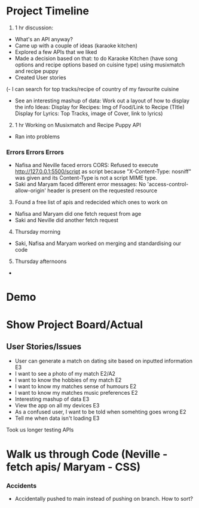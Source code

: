 # Project Timeline 

1.  1 hr discussion:
- What's an API anyway?
- Came up with a couple of ideas (karaoke kitchen) 
- Explored a few APIs that we liked
- Made a decision based on that: to do Karaoke Kitchen (have song options and recipe options based on cuisine type) using musixmatch and recipe puppy
- Created User stories

(- I can search for top tracks/recipe of country of my favourite cuisine
- See an interesting mashup of data: Work out a layout of how to display the info
Ideas: Display for Recipes: Img of Food/Link to Recipe (TItle)
Display for Lyrics: Top Tracks, image of Cover, link to lyrics)

2. 1 hr Working on Musixmatch and Recipe Puppy API
- Ran into problems 
### Errors Errors Errors 
- Nafisa and Neville faced errors CORS: Refused to execute http://127.0.0.1:5500/script as script because "X-Content-Type: nosniff" was given and its Content-Type is not a script MIME type.
- Saki and Maryam faced different error messages: No 'access-control-allow-origin' header is present on the requested resource

3. Found a free list of apis and redecided which ones to work on
- Nafisa and Maryam did one fetch request from age
- Saki and Neville did another fetch request 

4. Thursday morning
- Saki, Nafisa and Maryam worked on merging and standardising our code

5. Thursday afternoons
-

# Demo


# Show Project Board/Actual 

## User Stories/Issues 
- User can generate a match on dating site based on inputted information E3 
- I want to see a photo of my match E2/A2
- I want to know the hobbies of my match  E2
- I want to know my matches sense of humours  E2
- I want to know my matches music preferences  E2
- Interesting mashup of data E3 
- View the app on all my devices E3
- As a confused user, I want to be told when somehting goes wrong E2
- Tell me when data isn't loading E3

Took us longer 
testing APIs




# Walk us through Code (Neville - fetch apis/ Maryam - CSS)



### Accidents 
- Accidentally pushed to main instead of pushing on branch. How to sort? 

